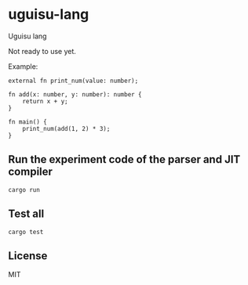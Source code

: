 # uguisu-lang
Uguisu lang

Not ready to use yet.

Example:
```
external fn print_num(value: number);

fn add(x: number, y: number): number {
    return x + y;
}

fn main() {
    print_num(add(1, 2) * 3);
}
```

## Run the experiment code of the parser and JIT compiler
```
cargo run
```

## Test all
```
cargo test
```

## License
MIT
